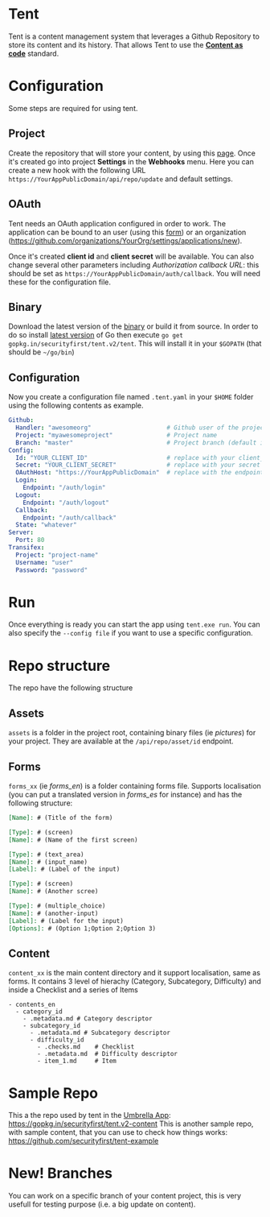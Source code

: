 # Tent

Tent is a content management system that leverages a Github Repository to store its content and its history.
That allows Tent to use the [**Content as code**](https://github.com/iilab/contentascode) standard.

# Configuration

Some steps are required for using tent.

## Project

Create the repository that will store your content, by using this [page](https://github.com/new). 
Once it's created go into project **Settings** in the **Webhooks** menu.
Here you can create a new hook with the following URL 
`https://YourAppPublicDomain/api/repo/update` and default settings.

## OAuth

Tent needs an OAuth application configured in order to work. 
The application can be bound to an user (using this [form](https://github.com/settings/applications/new))
or an organization (https://github.com/organizations/YourOrg/settings/applications/new).

Once it's created **client id** and **client secret** will be available. 
You can also change several other parameters including *Authorization callback URL*:
this should be set as `https://YourAppPublicDomain/auth/callback`.
You will need these for the configuration file.

## Binary

Download the latest version of the [binary](https://github.com/securityfirst/tent/releases/latest) or build it from source.
In order to do so install [latest version](https://golang.org/dl/) of Go 
then execute `go get gopkg.in/securityfirst/tent.v2/tent`.
This will install it in your `$GOPATH` (that should be `~/go/bin`)

## Configuration

Now you create a configuration file named `.tent.yaml` in your `$HOME` folder using the following contents as example.

```yaml
Github:
  Handler: "awesomeorg"                     # Github user of the project
  Project: "myawesomeproject"               # Project name
  Branch: "master"                          # Project branch (default is master)
Config:
  Id: "YOUR_CLIENT_ID"                      # replace with your client_id
  Secret: "YOUR_CLIENT_SECRET"              # replace with your secret
  OAuthHost: "https://YourAppPublicDomain"  # replace with the endpoint you specified
  Login:
    Endpoint: "/auth/login"
  Logout:
    Endpoint: "/auth/logout"
  Callback:
    Endpoint: "/auth/callback"
  State: "whatever"
Server:  
  Port: 80
Transifex:
  Project: "project-name"
  Username: "user"
  Password: "password"
```

# Run

Once everything is ready you can start the app using `tent.exe run`. You can also specify the `--config file` if you want to use a specific configuration.  

# Repo structure

The repo have the following structure

## Assets

`assets` is a folder in the project root, containing binary files (ie *pictures*) for your project. 
They are available at the `/api/repo/asset/id` endpoint.

## Forms

`forms_xx` (ie *forms_en*) is a folder containing forms file. Supports localisation (you can put a translated version in *forms_es* for instance) and has the following structure:

```md
[Name]: # (Title of the form)

[Type]: # (screen)
[Name]: # (Name of the first screen)

[Type]: # (text_area)
[Name]: # (input_name)
[Label]: # (Label of the input)

[Type]: # (screen)
[Name]: # (Another scree)

[Type]: # (multiple_choice)
[Name]: # (another-input)
[Label]: # (Label for the input)
[Options]: # (Option 1;Option 2;Option 3)
```

## Content

`content_xx` is the main content directory and it support localisation, same as forms. 
It contains 3 level of hierachy (Category, Subcategory, Difficulty) and inside a Checklist and a series of Items

```
- contents_en
  - category_id
    - .metadata.md # Category descriptor
    - subcategory_id
      - .metadata.md # Subcategory descriptor
      - difficulty_id
        - .checks.md    # Checklist
        - .metadata.md  # Difficulty descriptor
        - item_1.md     # Item
```

# Sample Repo

This a the repo used by tent in the [Umbrella App](https://play.google.com/store/apps/details?id=org.secfirst.umbrella): https://gopkg.in/securityfirst/tent.v2-content
This is another sample repo, with sample content, that you can use to check how things works: https://github.com/securityfirst/tent-example

# New! Branches

You can work on a specific branch of your content project, this is very usefull for testing purpose (i.e. a big update on content).
